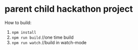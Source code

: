 # parent child hackathon project

How to build:
1) `npm install`
2) `npm run build` //one time build
2) `npm run watch` //build in watch-mode
